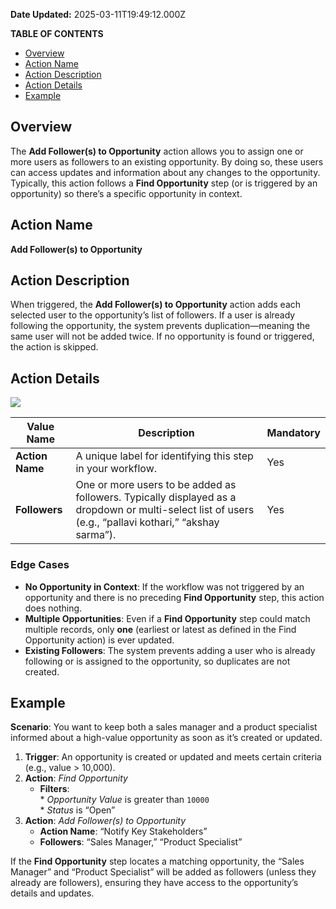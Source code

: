 **Date Updated:** 2025-03-11T19:49:12.000Z

**TABLE OF CONTENTS**

* [Overview](#Overview)
* [Action Name](#Action-Name)
* [Action Description](#Action-Description)
* [Action Details](#Action-Details)
* [Example](#Example)

##   

## Overview

The **Add Follower(s) to Opportunity** action allows you to assign one or more users as followers to an existing opportunity. By doing so, these users can access updates and information about any changes to the opportunity. Typically, this action follows a **Find Opportunity** step (or is triggered by an opportunity) so there’s a specific opportunity in context.

  
## Action Name

**Add Follower(s) to Opportunity**

  
## Action Description

When triggered, the **Add Follower(s) to Opportunity** action adds each selected user to the opportunity’s list of followers. If a user is already following the opportunity, the system prevents duplication—meaning the same user will not be added twice. If no opportunity is found or triggered, the action is skipped.

  
## Action Details

![](https://s3.amazonaws.com/cdn.freshdesk.com/data/helpdesk/attachments/production/155043055771/original/tySi1AmkMiOH6ceFWWSrymOKQqU2xqYJzw.png?1741702613)

  
| **Value Name**  | **Description**                                                                                                                                        | **Mandatory** |
| --------------- | ------------------------------------------------------------------------------------------------------------------------------------------------------ | ------------- |
| **Action Name** | A unique label for identifying this step in your workflow.                                                                                             | Yes           |
| **Followers**   | One or more users to be added as followers. Typically displayed as a dropdown or multi-select list of users (e.g., “pallavi kothari,” “akshay sarma”). | Yes           |

### Edge Cases

* **No Opportunity in Context**: If the workflow was not triggered by an opportunity and there is no preceding **Find Opportunity** step, this action does nothing.
* **Multiple Opportunities**: Even if a **Find Opportunity** step could match multiple records, only **one** (earliest or latest as defined in the Find Opportunity action) is ever updated.
* **Existing Followers**: The system prevents adding a user who is already following or is assigned to the opportunity, so duplicates are not created.

## Example

**Scenario**: You want to keep both a sales manager and a product specialist informed about a high-value opportunity as soon as it’s created or updated.

1. **Trigger**: An opportunity is created or updated and meets certain criteria (e.g., value > 10,000).
2. **Action**: _Find Opportunity_  
   * **Filters**:  
         * _Opportunity Value_ is greater than `10000`  
         * _Status_ is “Open”
3. **Action**: _Add Follower(s) to Opportunity_  
   * **Action Name**: “Notify Key Stakeholders”  
   * **Followers**: “Sales Manager,” “Product Specialist”

If the **Find Opportunity** step locates a matching opportunity, the “Sales Manager” and “Product Specialist” will be added as followers (unless they already are followers), ensuring they have access to the opportunity’s details and updates.